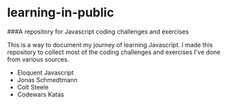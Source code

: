 # learning-in-public

###A repository for Javascript coding challenges and exercises

This is a way to document my journey of learning Javascript. I made this repository to collect most of the coding challenges and exercises I've done from various sources.

- Eloquent Javascript
- Jonas Schmedtmann
- Colt Steele
- Codewars Katas
